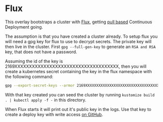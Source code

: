 # Flux

This overlay bootstraps a cluster with [Flux](https://fluxcd.io/), getting [pull based](https://alex.kaskaso.li/post/pull-based-pipelines) Continuous Deployment going.

The assumption is that you have created a cluster already. To setup flux you will need a gpg key for flux to use to decrypt secrets. The private key will then live in the cluster.
First `gpg --full-gen-key` to generate an `RSA and RSA` key, that does not have a password.

Assuming the id of the key is 2169XXXXXXXXXXXXXXXXXXXXXXXXXXXXXXXXXXXX, then you will create a kubernetes secret containing the key in the flux namespace with the following command:

```bash
gpg --export-secret-keys --armor 2169XXXXXXXXXXXXXXXXXXXXXXXXXXXXXXXXXXXX | kubectl create secret generic flux-gpg-signing-key --namespace=flux --from-file=flux.asc=/dev/stdin --dry-run -o yaml > flux-gpg-signing-key.yaml
```

With that key created you can seed the cluster by running `kustomize build . | kubectl apply -f -` in this directory.

When Flux starts it will print out it's public key in the logs. Use that key to create a deploy key with write access [on GitHub](https://github.com/canada-ca/tracker/settings/keys).
